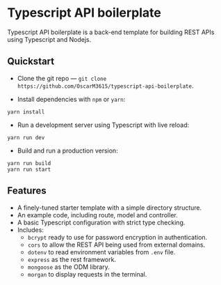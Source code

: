 # Typescript API boilerplate

Typescript API boilerplate is a back-end template for building REST APIs using
Typescript and Nodejs.

## Quickstart

- Clone the git repo — `git clone
https://github.com/OscarM3615/typescript-api-boilerplate`.

- Install dependencies with `npm` or `yarn`:

```shell
yarn install
```

- Run a development server using Typescript with live reload:

```shell
yarn run dev
```

- Build and run a production version:

```shell
yarn run build
yarn run start
```

## Features

- A finely-tuned starter template with a simple directory structure.
- An example code, including route, model and controller.
- A basic Typescript configuration with strict type checking.
- Includes:
  - `bcrypt` ready to use for password encryption in authentication.
  - `cors` to allow the REST API being used from external domains.
  - `dotenv` to read environment variables from `.env` file.
  - `express` as the rest framework.
  - `mongoose` as the ODM library.
  - `morgan` to display requests in the terminal.
